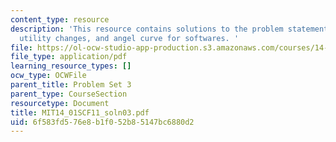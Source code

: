 ```yaml
---
content_type: resource
description: 'This resource contains solutions to the problem statements related to
  utility changes, and angel curve for softwares. '
file: https://ol-ocw-studio-app-production.s3.amazonaws.com/courses/14-01sc-principles-of-microeconomics-fall-2011/6f583fd576e8b1f052b85147bc6880d2_MIT14_01SCF11_soln03.pdf
file_type: application/pdf
learning_resource_types: []
ocw_type: OCWFile
parent_title: Problem Set 3
parent_type: CourseSection
resourcetype: Document
title: MIT14_01SCF11_soln03.pdf
uid: 6f583fd5-76e8-b1f0-52b8-5147bc6880d2
---
```

